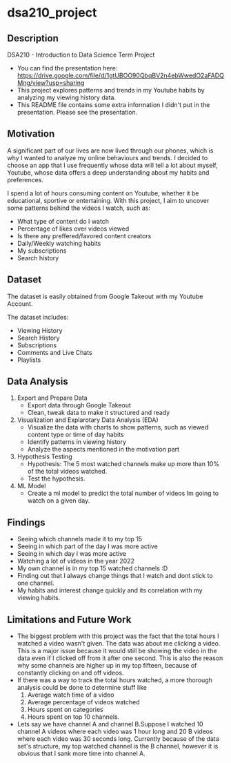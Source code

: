 # dsa210_project

## Description
DSA210 - Introduction to Data Science Term Project

- You can find the presentation here: https://drive.google.com/file/d/1gtUBOO90QbqBV2n4ebWwedO2aFADQMng/view?usp=sharing
- This project explores patterns and trends in my Youtube habits by analyzing my viewing history data.
- This README file contains some extra information I didn't put in the presentation. Please see the presentation.

## Motivation
A significant part of our lives are now lived through our phones, which is why I wanted to analyze my online behaviours and trends. I decided to choose an app that I use frequently whose data will tell a lot about myself, Youtube,
whose data offers a deep understanding about my habits and preferences.

I spend a lot of hours consuming content on Youtube, whether it be educational, sportive or entertaining. With this project, I aim to uncover some patterns behind the videos I watch, such as:

- What type of content do I watch
- Percentage of likes over videos viewed 
- Is there any preffered/favored content creators
- Daily/Weekly watching habits
- My subscriptions
- Search history

## Dataset
The dataset is easily obtained from Google Takeout with my Youtube Account.

The dataset includes:

- Viewing History
- Search History
- Subscriptions
- Comments and Live Chats
- Playlists

## Data Analysis
1. Export and Prepare Data
   - Export data through Google Takeout
   - Clean, tweak data to make it structured and ready
2. Visualization and Explarotary Data Analysis (EDA)
   - Visualize the data with charts to show patterns, such as viewed content type or time of day habits
   - Identify patterns in viewing history
   - Analyze the aspects mentioned in the motivation part
3. Hypothesis Testing
   - Hypothesis: The 5 most watched channels make up more than 10% of the total videos watched.
   - Test the hypothesis.
4. ML Model
   - Create a ml model to predict the total number of videos Im going to watch on a given day.

## Findings
- Seeing which channels made it to my top 15
- Seeing in which part of the day I was more active
- Seeing in which day I was more active
- Watching a lot of videos in the year 2022
- My own channel is in my top 15 watched channels :D
- Finding out that I always change things that I watch and dont stick to one channel.
- My habits and interest change quickly and its correlation with my viewing habits.
## Limitations and Future Work
- The biggest problem with this project was the fact that the total hours I watched a video wasn't given. The data was about me clicking a video. This is a major issue because it would still be showing the video in the data even if I clicked off from it after one second. This is also the reason why some channels are higher up in my top fifteen, because of constantly clicking on and off videos.
- If there was a way to track the total hours watched, a more thorough analysis could be done to determine stuff like
  1. Average watch time of a video
  2. Average percentage of videos watched
  3. Hours spent on categories
  4. Hours spent on top 10 channels.
- Lets say we have channel A and channel B.Suppose I watched 10 channel A videos where each video was 1 hour long and 20 B videos where each video was 30 seconds long. Currently because of the data set's structure, my top watched channel is the B channel, however it is obvious that I sank more time into channel A.
